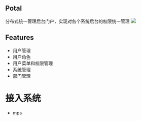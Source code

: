 Potal
------
分布式统一管理后台门户，实现对各个系统后台的权限统一管理
![](./images/portal.png)

## Features
* 用户管理
* 用户角色
* 用户菜单和权限管理
* 系统管理
* 部门管理

# 接入系统

* mps